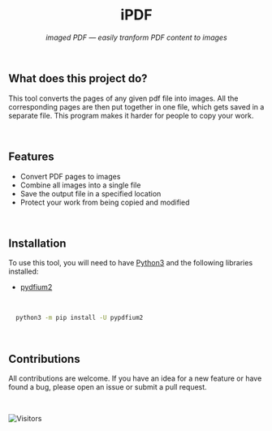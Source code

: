 <p align="center">
 <h1 align="center">iPDF</h1>
 <p align="center"><i>imaged PDF — easily tranform PDF content to images</i></p>
</p>
<br>

## What does this project do?
 This tool converts the pages of any given pdf file into images. All the corresponding pages are then put together in one file, which gets saved in a separate file. This program makes it harder for people to copy your work.

<br>

## Features
- Convert PDF pages to images
- Combine all images into a single file
- Save the output file in a specified location
- Protect your work from being copied and modified

<br>

## Installation
To use this tool, you will need to have [Python3](https://www.python.org/) and the following libraries installed:
- [pydfium2](https://github.com/pypdfium2-team/pypdfium2)
<br>

```bash
  python3 -m pip install -U pypdfium2
```

<br>

## Contributions
All contributions are welcome. If you have an idea for a new feature or have found a bug, please open an issue or submit a pull request.

<br>

![Visitors](https://api.visitorbadge.io/api/visitors?path=https%3A%2F%2Fgithub.com%2Finboxsgk%2FiPDF&label=Views&countColor=%23263759)

